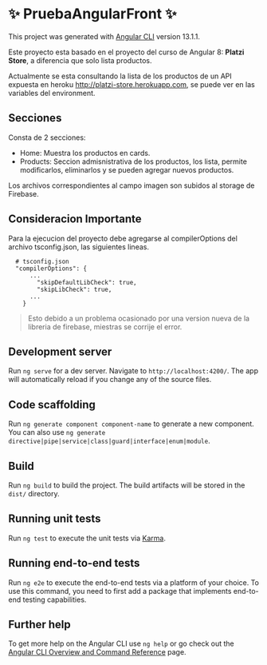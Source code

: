 # ✨ PruebaAngularFront ✨

This project was generated with [Angular CLI](https://github.com/angular/angular-cli) version 13.1.1.

Este proyecto esta basado en el proyecto del curso de Angular 8: **Platzi Store**, a diferencia que solo lista productos.

Actualmente se esta consultando la lista de los productos de un API expuesta en heroku http://platzi-store.herokuapp.com, se puede ver en las variables del environment.

## Secciones

Consta de 2 secciones:
 - Home: Muestra los productos en cards.
 - Products: Seccion admisnistrativa de los productos, los lista, permite modificarlos, eliminarlos y se pueden agregar nuevos productos.

 Los archivos correspondientes al campo imagen son subidos al storage de Firebase. 

## Consideracion Importante

 Para la ejecucion del proyecto debe agregarse al compilerOptions del archivo tsconfig.json, las siguientes lineas.

```
  # tsconfig.json
  "compilerOptions": {
	  ...
		"skipDefaultLibCheck": true,
		"skipLibCheck": true,
	  ...
	}
```

> Esto debido a un problema ocasionado por una version nueva de la libreria de firebase, miestras se corrije el error.

## Development server

Run `ng serve` for a dev server. Navigate to `http://localhost:4200/`. The app will automatically reload if you change any of the source files.

## Code scaffolding

Run `ng generate component component-name` to generate a new component. You can also use `ng generate directive|pipe|service|class|guard|interface|enum|module`.

## Build

Run `ng build` to build the project. The build artifacts will be stored in the `dist/` directory.

## Running unit tests

Run `ng test` to execute the unit tests via [Karma](https://karma-runner.github.io).

## Running end-to-end tests

Run `ng e2e` to execute the end-to-end tests via a platform of your choice. To use this command, you need to first add a package that implements end-to-end testing capabilities.

## Further help

To get more help on the Angular CLI use `ng help` or go check out the [Angular CLI Overview and Command Reference](https://angular.io/cli) page.
